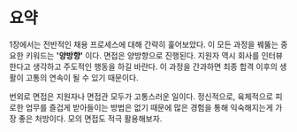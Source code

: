 # 요약

1장에서는 전반적인 채용 프로세스에 대해 간략히 훑어보았다. 이 모든 과정을 꿰뚫는 중요한 키워드는 __'양방향'__ 이다. 면접은 양방향으로 진행된다. 지원자 역시 회사를 인터뷰한다고 생각하고 주도적인 행동을 하길 바란다. 이 과정을 간과하면 최종 합격 이후의 생활이 고통의 연속이 될 수 있기 때문이다. 

번외로 면접은 지원자나 면접관 모두가 고통스러운 일이다. 정신적으로, 육체적으로 피로한 업무를 즐겁게 받아들이는 방법은 없기 때문에 많은 경험을 통해 익숙해지는게 가장 좋은 처방이다. 모의 면접도 적극 활용해보자.